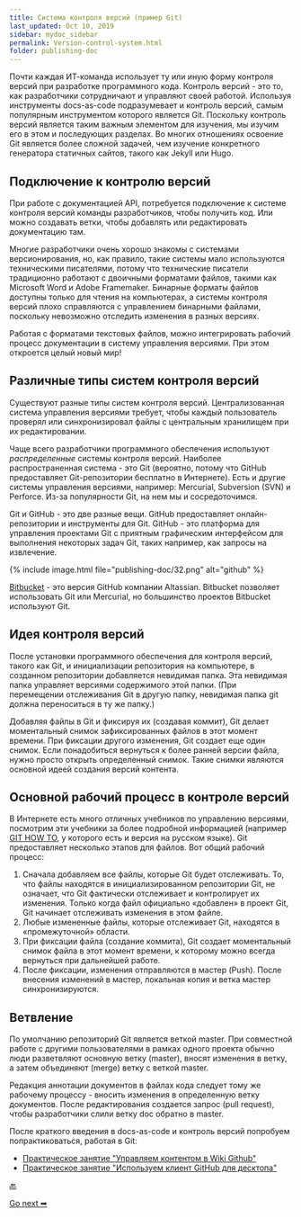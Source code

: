 ```yaml
---
title: Система контроля версий (пример Git)
last_updated: Oct 10, 2019
sidebar: mydoc_sidebar
permalink: Version-control-system.html
folder: publishing-doc
---
```


Почти каждая ИТ-команда использует ту или иную форму контроля версий при разработке программного кода. Контроль версий - это то, как разработчики сотрудничают и управляют своей работой. Используя инструменты docs-as-code подразумевает и контроль версий, самым популярным инструментом которого является Git. Поскольку контроль версий является таким важным элементом для изучения, мы изучим его в этом и последующих разделах. Во многих отношениях освоение Git является более сложной задачей, чем изучение конкретного генератора статичных сайтов, такого как Jekyll или Hugo.

<a name="plugging"></a>
## Подключение к контролю версий

При работе с документацией API, потребуется подключение к системе контроля версий команды разработчиков, чтобы получить код. Или можно создавать ветки, чтобы добавлять или редактировать документацию там.

Многие разработчики очень хорошо знакомы с системами версионирования, но, как правило, такие системы мало используются техническими писателями, потому что технические писатели традиционно работают с двоичными форматами файлов, такими как Microsoft Word и Adobe Framemaker. Бинарные форматы файлов доступны только для чтения на компьютерах, а системы контроля версий плохо справляются с управлением бинарными файлами, поскольку невозможно отследить изменения в разных версиях.

Работая с форматами текстовых файлов, можно интегрировать рабочий процесс документации в систему управления версиями. При этом откроется целый новый мир!

<a name="types"></a>
## Различные типы систем контроля версий

Существуют разные типы систем контроля версий. Централизованная система управления версиями требует, чтобы каждый пользователь проверял или синхронизировал файлы с центральным хранилищем при их редактировании.

Чаще всего разработчики программного обеспечения используют *распределенные* системы контроля версий. Наиболее распространенная система - это Git (вероятно, потому что GitHub предоставляет Git-репозитории бесплатно в Интернете). Есть и другие системы управления версиями, например: Mercurial, Subversion (SVN) и Perforce. Из-за популярности Git, на нем мы и сосредоточимся.

Git и GitHub - это две разные вещи. GitHub предоставляет онлайн-репозитории и инструменты для Git. GitHub - это платформа для управления проектами Git с приятным графическим интерфейсом для выполнения некоторых задач Git, таких например, как запросы на извлечение.

{% include image.html file="publishing-doc/32.png" alt="github" %}

[Bitbucket](https://bitbucket.org/product) - это версия GitHub компании Altassian. Bitbucket позволяет использовать Git или Mercurial, но большинство проектов Bitbucket используют Git.

<a name="idea"></a>
## Идея контроля версий

После установки программного обеспечения для контроля версий, такого как Git, и инициализации репозитория на компьютере, в созданном репозитории добавляется невидимая папка. Эта невидимая папка управляет версиями содержимого этой папки. (При перемещении отслеживания Git в другую папку, невидимая папка git должна переноситься в ту же папку.)

Добавляя файлы в Git и фиксируя их (создавая коммит), Git делает моментальный снимок зафиксированных файлов в этот момент времени. При фиксации другого изменения, Git создает еще один снимок. Если понадобиться вернуться к более ранней версии файла, нужно просто открыть определенный снимок. Такие снимки являются основной идеей создания версий контента.

<a name="workflow"></a>
## Основной рабочий процесс в контроле версий

В Интернете есть много отличных учебников по управлению версиями, посмотрим эти учебники за более подробной информацией (например [GIT HOW TO](https://githowto.com/ru), у которого есть и версия на русском языке). Git предоставляет несколько этапов для файлов. Вот общий рабочий процесс:

1. Сначала добавляем все файлы, которые Git будет отслеживать. То, что файлы находятся в инициализированном репозитории Git, не означает, что Git фактически отслеживает и контролирует их изменения. Только когда файл официально «добавлен» в проект Git, Git начинает отслеживать изменения в этом файле.
2. Любые измененные файлы, которые отслеживает Git, находятся в «промежуточной» области.
3. При фиксации файла (создание коммита), Git создает моментальный снимок файла в этот момент времени, к которому можно всегда вернуться при дальнейшей работе.
4. После фиксации, изменения отправляются в мастер (Push). После внесения изменений в мастер, локальная копия и ветка мастер синхронизируются.

<a name="branching"></a>
## Ветвление

По умолчанию репозиторий Git является веткой master. При совместной работе с другими пользователями в рамках одного проекта обычно люди разветвляют основную ветку (master), вносят изменения в ветку, а затем объединяют (merge) ветку с веткой master.

Редакция аннотации документов в файлах кода следует тому же рабочему процессу - вносить изменения в определенную ветку документов. После редактирования создается запрос (pull request), чтобы разработчики слили ветку doc обратно в master.

После краткого введения в docs-as-code и контроль версий попробуем попрактиковаться, работая в Git:

- [Практическое занятие "Управляем контентом в Wiki Github"](Manage-wiki-content.html)
- [Практическое занятие "Используем клиент GitHub для десктопа"](Use-GitHub-Desktop.html)

[🔙](More-about-Markdown.html)

[Go next ➡](Manage-wiki-content.html)

